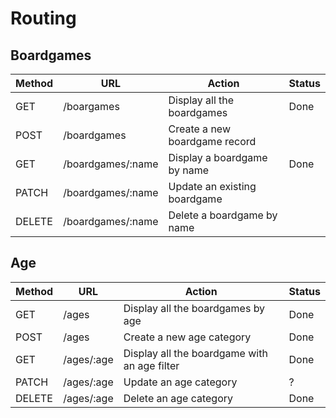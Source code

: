 # Routing

## Boardgames

| Method | URL | Action | Status |
| --- | --- | --- | --- |
| GET | /boargames | Display all the boardgames | Done |
| POST | /boardgames | Create a new boardgame record | |
| GET | /boardgames/:name | Display a boardgame by name | Done |
| PATCH | /boardgames/:name | Update an existing boardgame | |
| DELETE | /boardgames/:name | Delete a boardgame by name | |

## Age

| Method | URL | Action | Status |
| --- | --- | --- | --- |
| GET | /ages | Display all the boardgames by age | Done |
| POST | /ages | Create a new age category | Done |
| GET | /ages/:age | Display all the boardgame with an age filter | Done |
| PATCH | /ages/:age | Update an age category | ? |
| DELETE | /ages/:age | Delete an age category | Done |
